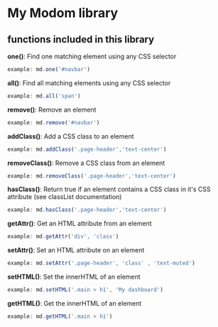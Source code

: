 # My Modom library

## functions included in this library
**one()**: Find one matching element using any CSS selector
```javascript
example: md.one('#navbar')
```
**all()**: Find all matching elements using any CSS selector
```javascript
example: md.all('span')
```
**remove()**: Remove an element
```javascript
example: md.remove('#navbar')
```
**addClass()**: Add a CSS class to an element
```javascript
example: md.addClass('.page-header','text-center')
```
**removeClass()**: Remove a CSS class from an element
```javascript
example: md.removeClass('.page-header','text-center')
```
**hasClass()**: Return true if an element contains a CSS class in it's CSS attribute (see classList documentation)
```javascript
example: md.hasClass('.page-header','text-center')
```
**getAttr()**: Get an HTML attribute from an element
```javascript
example: md.getAttr('div', 'class')
```
**setAttr()**: Set an HTML attribute on an element
```javascript
example: md.setAttr('.page-header', 'class' , 'text-muted')
```
**setHTML()**: Set the innerHTML of an element
```javascript
example: md.setHTML('.main > h1', 'My dashboard')
```
**getHTML()**: Get the innerHTML of an element
```javascript
example: md.getHTML('.main > h1')
```

